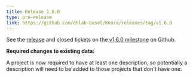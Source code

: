 ```yaml
---
title: Release 1.6.0
type: pre-release
link: https://github.com/dhlab-basel/Knora/releases/tag/v1.6.0
---
```

See the
[release](https://github.com/dhlab-basel/Knora/releases/tag/v1.6.0) and closed tickets on the
[v1.6.0 milestone](https://github.com/dhlab-basel/Knora/milestone/10) on Github.

**Required changes to existing data:**

A project is now required to have at least one description, so potentially a description will need to be added to those projects that don't have one.



